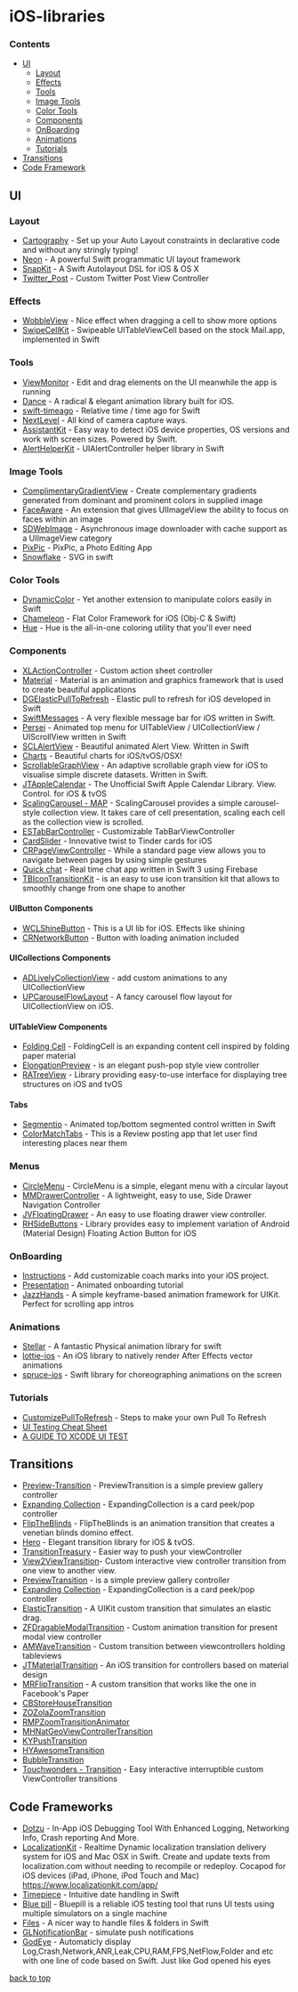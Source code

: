 # iOS-libraries

### Contents

- [UI](#ui)
  - [Layout](#layout)
  - [Effects](#effects)
  - [Tools](#tools)
  - [Image Tools](#image-tools)
  - [Color Tools](#color-tools)
  - [Components](#components)
  - [OnBoarding](#onboarding)
  - [Animations](#animations)
  - [Tutorials](#tutorials)
- [Transitions](#transitions)
- [Code Framework](#code-frameworks)


## UI
### Layout
* [Cartography](https://github.com/robb/Cartography) - Set up your Auto Layout constraints in declarative code and without any stringly typing!
* [Neon](https://github.com/mamaral/Neon) - A powerful Swift programmatic UI layout framework
* [SnapKit](https://github.com/SnapKit/SnapKit) - A Swift Autolayout DSL for iOS & OS X
* [Twitter_Post](https://github.com/csontosgabor/Twitter_Post) - Custom Twitter Post View Controller


### Effects
* [WobbleView](https://github.com/inFullMobile/WobbleView) - Nice effect when dragging a cell to show more options
* [SwipeCellKit](https://github.com/jerkoch/SwipeCellKit) - Swipeable UITableViewCell based on the stock Mail.app, implemented in Swift

### Tools
* [ViewMonitor](https://github.com/daisuke0131/ViewMonitor) - Edit and drag elements on the UI meanwhile the app is running
* [Dance](https://github.com/saoudrizwan/Dance) - A radical & elegant animation library built for iOS.
* [swift-timeago](https://github.com/zemirco/swift-timeago) - Relative time / time ago for Swift
* [NextLevel](https://github.com/NextLevel/NextLevel) - All kind of camera capture ways.
* [AssistantKit](https://github.com/anatoliyv/AssistantKit) - Easy way to detect iOS device properties, OS versions and work with screen sizes. Powered by Swift.
* [AlertHelperKit](https://github.com/keygx/AlertHelperKit) - UIAlertController helper library in Swift

### Image Tools
* [ComplimentaryGradientView](https://github.com/gkye/ComplimentaryGradientView) - Create complementary gradients generated from dominant and prominent colors in supplied image
* [FaceAware](https://github.com/BeauNouvelle/FaceAware) - An extension that gives UIImageView the ability to focus on faces within an image
* [SDWebImage](https://github.com/rs/SDWebImage) - Asynchronous image downloader with cache support as a UIImageView category
* [PixPic](https://github.com/Yalantis/PixPic) - PixPic, a Photo Editing App
* [Snowflake](https://github.com/onmyway133/Snowflake) - SVG in swift

### Color Tools
* [DynamicColor](https://github.com/yannickl/DynamicColor) - Yet another extension to manipulate colors easily in Swift
* [Chameleon](https://github.com/ViccAlexander/Chameleon) - Flat Color Framework for iOS (Obj-C & Swift)
* [Hue](https://github.com/hyperoslo/Hue) - Hue is the all-in-one coloring utility that you'll ever need

### Components
* [XLActionController](https://github.com/xmartlabs/XLActionController) - Custom action sheet controller
* [Material](https://github.com/CosmicMind/Material) - Material is an animation and graphics framework that is used to create beautiful applications
* [DGElasticPullToRefresh](https://github.com/gontovnik/DGElasticPullToRefresh) - Elastic pull to refresh for iOS developed in Swift
* [SwiftMessages](https://github.com/SwiftKickMobile/SwiftMessages) - A very flexible message bar for iOS written in Swift.
* [Persei](https://github.com/Yalantis/Persei) - Animated top menu for UITableView / UICollectionView / UIScrollView written in Swift
* [SCLAlertView](https://github.com/vikmeup/SCLAlertView-Swift) - Beautiful animated Alert View. Written in Swift
* [Charts](https://github.com/danielgindi/Charts) - Beautiful charts for iOS/tvOS/OSX!
* [ScrollableGraphView](https://github.com/philackm/Scrollable-GraphView) - An adaptive scrollable graph view for iOS to visualise simple discrete datasets. Written in Swift.
* [JTAppleCalendar](https://github.com/patchthecode/JTAppleCalendar) - The Unofficial Swift Apple Calendar Library. View. Control. for iOS & tvOS
* [ScalingCarousel - MAP](https://github.com/superpeteblaze/ScalingCarousel) - ScalingCarousel provides a simple carousel-style collection view. It takes care of cell presentation, scaling each cell as the collection view is scrolled.
* [ESTabBarController](https://github.com/eggswift/ESTabBarController) - Customizable TabBarViewController
* [CardSlider](https://github.com/saoudrizwan/CardSlider) - Innovative twist to Tinder cards for iOS
* [CRPageViewController](https://github.com/Cleveroad/CRPageViewController) - While a standard page view allows you to navigate between pages by using simple gestures
* [Quick chat](https://github.com/aslanyanhaik/Quick-Chat) - Real time chat app written in Swift 3 using Firebase
* [TBIconTransitionKit](https://github.com/AlexeyBelezeko/TBIconTransitionKit) - is an easy to use icon transition kit that allows to smoothly change from one shape to another

#### UIButton Components
* [WCLShineButton](https://github.com/631106979/WCLShineButton) - This is a UI lib for iOS. Effects like shining
* [CRNetworkButton](https://github.com/Cleveroad/CRNetworkButton) - Button with loading animation included

#### UICollections Components
* [ADLivelyCollectionView](http://applidium.github.io/ADLivelyCollectionView/) - add custom animations to any UICollectionView
* [UPCarouselFlowLayout](https://github.com/ink-spot/UPCarouselFlowLayout) - A fancy carousel flow layout for UICollectionView on iOS.
  
#### UITableView Components
* [Folding Cell](https://github.com/Ramotion/folding-cell) - FoldingCell is an expanding content cell inspired by folding paper material
* [ElongationPreview](https://github.com/Ramotion/elongation-preview) - is an elegant push-pop style view controller
* [RATreeView](https://github.com/Augustyniak/RATreeView) - Library providing easy-to-use interface for displaying tree structures on iOS and tvOS

#### Tabs 
* [Segmentio](https://github.com/Yalantis/Segmentio) - Animated top/bottom segmented control written in Swift
* [ColorMatchTabs](https://github.com/Yalantis/ColorMatchTabs) - This is a Review posting app that let user find interesting places near them


### Menus
* [CircleMenu](https://github.com/Ramotion/circle-menu) - CircleMenu is a simple, elegant menu with a circular layout
* [MMDrawerController](https://github.com/mutualmobile/MMDrawerController) - A lightweight, easy to use, Side Drawer Navigation Controller
* [JVFloatingDrawer](https://github.com/JVillella/JVFloatingDrawer) - An easy to use floating drawer view controller.
* [RHSideButtons](https://github.com/robertherdzik/RHSideButtons) - Library provides easy to implement variation of Android (Material Design) Floating Action Button for iOS


### OnBoarding
* [Instructions](https://github.com/ephread/Instructions) - Add customizable coach marks into your iOS project.
* [Presentation](https://github.com/hyperoslo/Presentation) - Animated onboarding tutorial
* [JazzHands](https://github.com/IFTTT/JazzHands) - A simple keyframe-based animation framework for UIKit. Perfect for scrolling app intros


### Animations
* [Stellar](https://github.com/AugustRush/Stellar) - A fantastic Physical animation library for swift
* [lottie-ios](https://github.com/airbnb/lottie-ios) - An iOS library to natively render After Effects vector animations
* [spruce-ios](https://github.com/willowtreeapps/spruce-ios) - Swift library for choreographing animations on the screen


### Tutorials
* [CustomizePullToRefresh](https://github.com/Yalantis/PullToRefresh) - Steps to make your own Pull To Refresh
* [UI Testing Cheat Sheet](https://github.com/joemasilotti/UI-Testing-Cheat-Sheet)
* [A GUIDE TO XCODE UI TEST](https://blog.metova.com/guide-xcode-ui-test/)


## Transitions
* [Preview-Transition](https://github.com/Ramotion/Preview-Transition) - PreviewTransition is a simple preview gallery controller
* [Expanding Collection](https://github.com/Ramotion/expanding-collection) - ExpandingCollection is a card peek/pop controller
* [FlipTheBlinds](https://github.com/joelconnects/FlipTheBlinds) - FlipTheBlinds is an animation transition that creates a venetian blinds domino effect.
* [Hero](https://github.com/lkzhao/Hero) - Elegant transition library for iOS & tvOS.
* [TransitionTreasury](https://github.com/DianQK/TransitionTreasury) - Easier way to push your viewController
* [View2ViewTransition](https://github.com/naru-jpn/View2ViewTransition)- Custom interactive view controller transition from one view to another view.
* [PreviewTransition](https://github.com/Ramotion/preview-transition) - is a simple preview gallery controller 
* [Expanding Collection](https://github.com/Ramotion/expanding-collection) - ExpandingCollection is a card peek/pop controller
* [ElasticTransition](https://github.com/lkzhao/ElasticTransition) - A UIKit custom transition that simulates an elastic drag.
* [ZFDragableModalTransition](https://github.com/zoonooz/ZFDragableModalTransition) - Custom animation transition for present modal view controller
* [AMWaveTransition](https://github.com/andreamazz/AMWaveTransition) - Custom transition between viewcontrollers holding tableviews
* [JTMaterialTransition](https://github.com/jonathantribouharet/JTMaterialTransition) - An iOS transition for controllers based on material design
* [MRFlipTransition](https://github.com/mrcrow/MRFlipTransition) - A custom transition that works like the one in Facebook's Paper
* [CBStoreHouseTransition](https://github.com/coolbeet/CBStoreHouseTransition)
* [ZOZolaZoomTransition](https://github.com/NewAmsterdamLabs/ZOZolaZoomTransition)
* [RMPZoomTransitionAnimator](https://github.com/recruit-mp/RMPZoomTransitionAnimator)
* [MHNatGeoViewControllerTransition](https://github.com/michaelhenry/MHNatGeoViewControllerTransition)
* [KYPushTransition](https://github.com/KittenYang/KYPushTransition)
* [HYAwesomeTransition](https://github.com/nathanwhy/HYAwesomeTransition)
* [BubbleTransition](https://github.com/andreamazz/BubbleTransition)
* [Touchwonders - Transition](https://github.com/Touchwonders/Transition) - Easy interactive interruptible custom ViewController transitions

## Code Frameworks
* [Dotzu](https://github.com/remirobert/Dotzu) - In-App iOS Debugging Tool With Enhanced Logging, Networking Info, Crash reporting And More.
* [LocalizationKit](https://github.com/willpowell8/LocalizationKit_iOS) - Realtime Dynamic localization translation delivery system for iOS and Mac OSX in Swift. Create and update texts from localization.com without needing to recompile or redeploy. Cocapod for iOS devices (iPad, iPhone, iPod Touch and Mac) https://www.localizationkit.com/app/
* [Timepiece](https://github.com/naoty/Timepiece) - Intuitive date handling in Swift
* [Blue pill](https://github.com/linkedin/bluepill) - Bluepill is a reliable iOS testing tool that runs UI tests using multiple simulators on a single machine
* [Files](https://github.com/JohnSundell/Files) - A nicer way to handle files & folders in Swift
* [GLNotificationBar](https://github.com/gokulgovind/GLNotificationBar) - simulate push notifications
* [GodEye](https://github.com/zixun/GodEye) - Automaticly display Log,Crash,Network,ANR,Leak,CPU,RAM,FPS,NetFlow,Folder and etc with one line of code based on Swift. Just like God opened his eyes

[back to top](#readme)
